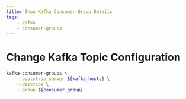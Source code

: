 ```yaml
---
title: Show Kafka Consumer Group Details
tags:
    - kafka
    - consumer-groups
---
```


# Change Kafka Topic Configuration

~~~ bash
kafka-consumer-groups \
    --bootstrap-server ${kafka_hosts} \
    --describe \
    --group ${consumer_group}
~~~
